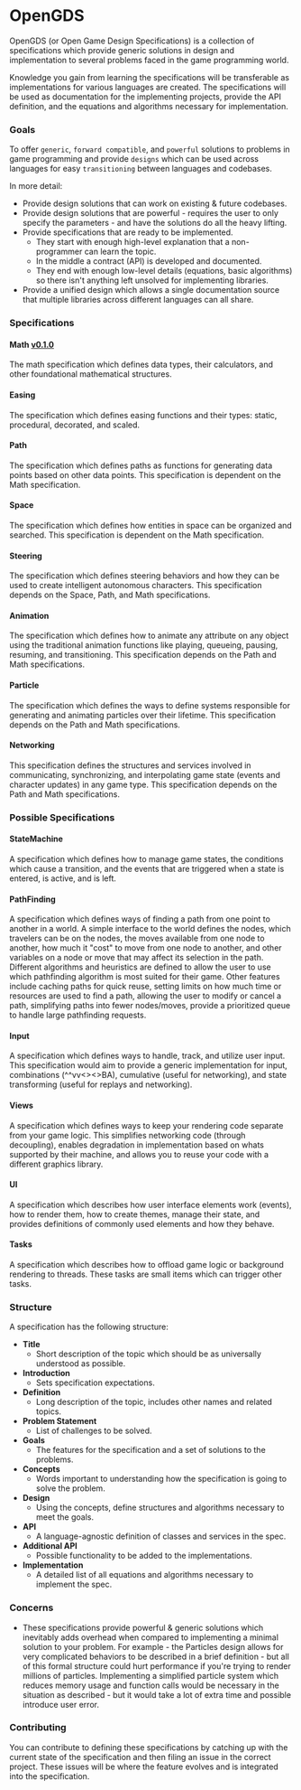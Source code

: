 # OpenGDS

OpenGDS (or Open Game Design Specifications) is a collection of specifications which provide generic solutions in design and implementation to several problems faced in the game programming world.

Knowledge you gain from learning the specifications will be transferable as implementations for various languages are created. The specifications will be used as documentation for the implementing projects, provide the API definition, and the equations and algorithms necessary for implementation.

### Goals

To offer `generic`, `forward compatible`, and `powerful` solutions to problems in game programming and provide `designs` which can be used across languages for easy `transitioning` between languages and codebases.

In more detail:

- Provide design solutions that can work on existing & future codebases.
- Provide design solutions that are powerful - requires the user to only specify the parameters - and have the solutions do all the heavy lifting.
- Provide specifications that are ready to be implemented.
  - They start with enough high-level explanation that a non-programmer can learn the topic.
  - In the middle a contract (API) is developed and documented.
  - They end with enough low-level details (equations, basic algorithms) so there isn't anything left unsolved for implementing libraries.
- Provide a unified design which allows a single documentation source that multiple libraries across different languages can all share.

### Specifications

#### Math [v0.1.0](Math.md)

The math specification which defines data types, their calculators, and other foundational mathematical structures.

#### Easing

The specification which defines easing functions and their types: static, procedural, decorated, and scaled.

#### Path

The specification which defines paths as functions for generating data points based on other data points. This specification is dependent on the Math specification.

#### Space

The specification which defines how entities in space can be organized and searched. This specification is dependent on the Math specification.

#### Steering

The specification which defines steering behaviors and how they can be used to create intelligent autonomous characters. This specification depends on the Space, Path, and Math specifications.

#### Animation

The specification which defines how to animate any attribute on any object using the traditional animation functions like playing, queueing, pausing, resuming, and transitioning. This specification depends on the Path and Math specifications.

#### Particle

The specification which defines the ways to define systems responsible for generating and animating particles over their lifetime. This specification depends on the Path and Math specifications.

#### Networking

This specification defines the structures and services involved in communicating, synchronizing, and interpolating game state (events and character updates) in any game type. This specification depends on the Path and Math specifications.

### Possible Specifications

#### StateMachine

A specification which defines how to manage game states, the conditions which cause a transition, and the events that are triggered when a state is entered, is active, and is left.

#### PathFinding

A specification which defines ways of finding a path from one point to another in a world. A simple interface to the world defines the nodes, which travelers can be on the nodes, the moves available from one node to another, how much it "cost" to move from one node to another, and other variables on a node or move that may affect its selection in the path. Different algorithms and heuristics are defined to allow the user to use which pathfinding algorithm is most suited for their game. Other features include caching paths for quick reuse, setting limits on how much time or resources are used to find a path, allowing the user to modify or cancel a path, simplifying paths into fewer nodes/moves, provide a  prioritized queue to handle large pathfinding requests.

#### Input

A specification which defines ways to handle, track, and utilize user input. This specification would aim to provide a generic implementation for input, combinations (^^vv<><>BA), cumulative (useful for networking), and state transforming (useful for replays and networking).

#### Views

A specification which defines ways to keep your rendering code separate from your game logic. This simplifies networking code (through decoupling), enables degradation in implementation based on whats supported by their machine, and allows you to reuse your code with a different graphics library.

#### UI

A specification which describes how user interface elements work (events), how to render them, how to create themes, manage their state, and provides definitions of commonly used elements and how they behave.

#### Tasks

A specification which describes how to offload game logic or background rendering to threads. These tasks are small items which can trigger other tasks.

### Structure

A specification has the following structure:

- **Title**
  - Short description of the topic which should be as universally understood as possible.
- **Introduction**
  - Sets specification expectations.
- **Definition**
  - Long description of the topic, includes other names and related topics.
- **Problem Statement**
  - List of challenges to be solved.
- **Goals**
  - The features for the specification and a set of solutions to the problems.
- **Concepts**
  - Words important to understanding how the specification is going to solve the problem.
- **Design**
  - Using the concepts, define structures and algorithms necessary to meet the goals.
- **API**
  - A language-agnostic definition of classes and services in the spec.
- **Additional API**
  - Possible functionality to be added to the implementations.
- **Implementation**
  - A detailed list of all equations and algorithms necessary to implement the spec.

### Concerns

- These specifications provide powerful & generic solutions which inevitably adds overhead when compared to implementing a minimal solution to your problem. For example - the Particles design allows for very complicated behaviors to be described in a brief definition - but all of this formal structure could hurt performance if you're trying to render millions of particles. Implementing a simplified particle system which reduces memory usage and function calls would be necessary in the situation as described - but it would take a lot of extra time and possible introduce user error.

### Contributing

You can contribute to defining these specifications by catching up with the current state of the specification and then filing an issue in the correct project. These issues will be where the feature evolves and is integrated into the specification.
